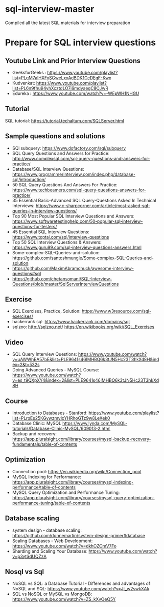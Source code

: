 # sql-interview-master
Compiled all the latest SQL materials for interview preparation
# Prepare for SQL interview questions

## Youtube Link and Prior Interview Questions
* GeeksforGeeks : https://www.youtube.com/playlist?list=PLqM7alHXFySGweLxxAdBDK1CcDEgF-Kwx
* Kudvenkat: https://www.youtube.com/playlist?list=PL6n9fhu94yhXcztdLO7i6mdyaegC8CJwR
* Edureka : https://www.youtube.com/watch?v=-WEpWH1NHGU

##  Tutorial
SQL tutorial: https://tutorial.techaltum.com/SQLServer.html

## Sample questions and solutions
* SQl subquery: https://www.dofactory.com/sql/subquery
* SQL Query Questions and Answers for Practice: http://www.complexsql.com/sql-query-questions-and-answers-for-practice/
* Database/SQL Interview Questions: https://www.programmerinterview.com/index.php/database-sql/introduction/
* 50 SQL Query Questions And Answers For Practice: https://www.techbeamers.com/sql-query-questions-answers-for-practice/
* 35 Essential Basic-Advanced SQL Query-Questions Asked In Technical Interviews: https://www.c-sharpcorner.com/article/most-asked-sql-queries-in-interview-questions/
* Top 90 Most Popular SQL Interview Questions and Answers:  https://www.softwaretestinghelp.com/50-popular-sql-interview-questions-for-testers/
* 45 Essential SQL Interview Questions: https://www.toptal.com/sql/interview-questions
* Top 50 SQL Interview Questions & Answers: https://www.guru99.com/sql-interview-questions-answers.html
* Some-complex-SQL-Queries-and-solution:  https://github.com/santoshmungle/Some-complex-SQL-Queries-and-solution
* https://github.com/MaximAbramchuck/awesome-interview-questions#sql
* https://github.com/chetansomani/SQL-Interview-Questions/blob/master/SqlServerInterviewQuestions

## Exercise
* SQL Exercises, Practice, Solution:  https://www.w3resource.com/sql-exercises/
* hackerrank sql: https://www.hackerrank.com/domains/sql
* sqlzoo: http://sqlzoo.net/
https://en.wikibooks.org/wiki/SQL_Exercises

## Video

* SQL Query Interview Questions: https://www.youtube.com/watch?v=uAWWhEA57bE&list=PLE9641s46IMHBQ6k3tJN5Hc23T3hkXd8H&index=2&t=532s
* Doing Advanced Queries - MySQL Course: https://www.youtube.com/watch?v=es_t9QXpXY4&index=2&list=PLE9641s46IMHBQ6k3tJN5Hc23T3hkXd8H

## Course
* Introduction to Databases - Stanford: https://www.youtube.com/playlist?list=PLroEs25KGvwzmvIxYHRhoGTz9w8LeXek0
* Database Clinic: MySQL https://www.lynda.com/MySQL-tutorials/Database-Clinic-MySQL/609013-2.html
* Backup and recovery: https://app.pluralsight.com/library/courses/mysql-backup-recovery-fundamentals/table-of-contents
## Optimization
* Connection pool: https://en.wikipedia.org/wiki/Connection_pool
* MySQL Indexing for Performance: https://app.pluralsight.com/library/courses/mysql-indexing-performance/table-of-contents
* MySQL Query Optimization and Performance Tuning: https://app.pluralsight.com/library/courses/mysql-query-optimization-performance-tuning/table-of-contents
## Database scaling
* system design - database scaling: https://github.com/donnemartin/system-design-primer#database
* Scaling Databases - Web Development: https://www.youtube.com/watch?v=dkhOZOmV7Fo
* Sharding and Scaling Your Database: https://www.youtube.com/watch?v=p3ytSdUQZzA

## Nosql vs Sql
* NoSQL vs SQL: a Database Tutorial - Differences and advantages of NoSQL and SQL: https://www.youtube.com/watch?v=Jt_w2swkXAk
* SQL vs NoSQL or MySQL vs MongoDB: https://www.youtube.com/watch?v=ZS_kXvOeQ5Y
